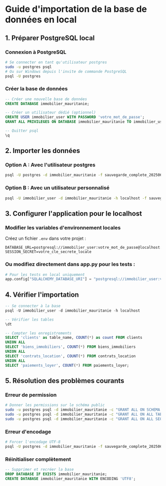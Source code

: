 # Guide d'importation de la base de données en local

## 1. Préparer PostgreSQL local

### Connexion à PostgreSQL
```bash
# Se connecter en tant qu'utilisateur postgres
sudo -u postgres psql
# Ou sur Windows depuis l'invite de commande PostgreSQL
psql -U postgres
```

### Créer la base de données
```sql
-- Créer une nouvelle base de données
CREATE DATABASE immobilier_mauritanie;

-- Créer un utilisateur dédié (optionnel)
CREATE USER immobilier_user WITH PASSWORD 'votre_mot_de_passe';
GRANT ALL PRIVILEGES ON DATABASE immobilier_mauritanie TO immobilier_user;

-- Quitter psql
\q
```

## 2. Importer les données

### Option A : Avec l'utilisateur postgres
```bash
psql -U postgres -d immobilier_mauritanie -f sauvegarde_complete_20250610_194449.sql
```

### Option B : Avec un utilisateur personnalisé
```bash
psql -U immobilier_user -d immobilier_mauritanie -h localhost -f sauvegarde_complete_20250610_194449.sql
```

## 3. Configurer l'application pour le localhost

### Modifier les variables d'environnement locales
Créez un fichier `.env` dans votre projet :
```
DATABASE_URL=postgresql://immobilier_user:votre_mot_de_passe@localhost:5432/immobilier_mauritanie
SESSION_SECRET=votre_cle_secrete_locale
```

### Ou modifiez directement dans app.py pour les tests :
```python
# Pour les tests en local uniquement
app.config["SQLALCHEMY_DATABASE_URI"] = "postgresql://immobilier_user:votre_mot_de_passe@localhost:5432/immobilier_mauritanie"
```

## 4. Vérifier l'importation

```sql
-- Se connecter à la base
psql -U immobilier_user -d immobilier_mauritanie -h localhost

-- Vérifier les tables
\dt

-- Compter les enregistrements
SELECT 'clients' as table_name, COUNT(*) as count FROM clients
UNION ALL
SELECT 'biens_immobiliers', COUNT(*) FROM biens_immobiliers
UNION ALL
SELECT 'contrats_location', COUNT(*) FROM contrats_location
UNION ALL
SELECT 'paiements_loyer', COUNT(*) FROM paiements_loyer;
```

## 5. Résolution des problèmes courants

### Erreur de permission
```bash
# Donner les permissions sur le schéma public
sudo -u postgres psql -d immobilier_mauritanie -c "GRANT ALL ON SCHEMA public TO immobilier_user;"
sudo -u postgres psql -d immobilier_mauritanie -c "GRANT ALL ON ALL TABLES IN SCHEMA public TO immobilier_user;"
sudo -u postgres psql -d immobilier_mauritanie -c "GRANT ALL ON ALL SEQUENCES IN SCHEMA public TO immobilier_user;"
```

### Erreur d'encodage
```bash
# Forcer l'encodage UTF-8
psql -U postgres -d immobilier_mauritanie -f sauvegarde_complete_20250610_194449.sql --set client_encoding=UTF8
```

### Réinitialiser complètement
```sql
-- Supprimer et recréer la base
DROP DATABASE IF EXISTS immobilier_mauritanie;
CREATE DATABASE immobilier_mauritanie WITH ENCODING 'UTF8';
```
